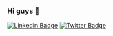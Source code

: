 ### Hi guys 🥰

[![Linkedin Badge](https://img.shields.io/badge/-LinkedIn-blue?style=flat-square&logo=Linkedin&logoColor=white&link=https://www.linkedin.com/in/clodoaldodantas/)](https://www.linkedin.com/in/clodoaldodantas/)
[![Twitter Badge](https://img.shields.io/badge/-Twitter-1ca0f1?style=flat-square&labelColor=1ca0f1&logo=twitter&logoColor=white&link=https://twitter.com/clodoaldojr8)](https://twitter.com/clodoaldojr8)
